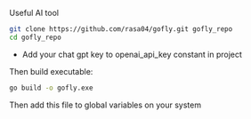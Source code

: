 Useful AI tool

```bash
git clone https://github.com/rasa04/gofly.git gofly_repo
cd gofly_repo
```
- Add your chat gpt key to openai_api_key constant in project

Then build executable:

```bash
go build -o gofly.exe
```

Then add this file to global variables on your system
